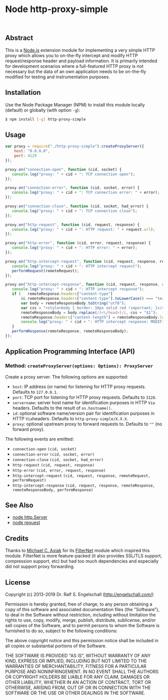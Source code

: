 
Node http-proxy-simple
======================

<p/>
<img src="https://nodei.co/npm/http-proxy-simple.png?downloads=true&stars=true" alt=""/>

<p/>
<img src="https://david-dm.org/rse/node-http-proxy-simple.png" alt=""/>

Abstract
--------

This is a [Node.js](http://nodejs.org/) extension module for
implementing a very simple HTTP proxy which allows you to on-the-fly
intercept and modify HTTP request/response header and payload
information. It is primarily intended for development scenarios where
a full-featured HTTP proxy is not necessary but the data of an
own application needs to be on-the-fly modified for testing
and instrumentation purposes.

Installation
------------

Use the Node Package Manager (NPM) to install this module
locally (default) or globally (with option `-g`):

```bash
$ npm install [-g] http-proxy-simple
```

Usage
-----

```javascript
var proxy = require("./http-proxy-simple").createProxyServer({
    host: "0.0.0.0",
    port: 4129
});

proxy.on("connection-open", function (cid, socket) {
   console.log("proxy: " + cid + ": TCP connection open");
});

proxy.on("connection-error", function (cid, socket, error) {
   console.log("proxy: " + cid + ": TCP connection error: " + error);
});

proxy.on("connection-close", function (cid, socket, had_error) {
   console.log("proxy: " + cid + ": TCP connection close");
});

proxy.on("http-request", function (cid, request, response) {
   console.log("proxy: " + cid + ": HTTP request: " + request.url);
});

proxy.on("http-error", function (cid, error, request, response) {
   console.log("proxy: " + cid + ": HTTP error: " + error);
});

proxy.on("http-intercept-request", function (cid, request, response, remoteRequest, performRequest) {
   console.log("proxy: " + cid + ": HTTP intercept request");
   performRequest(remoteRequest);
});

proxy.on("http-intercept-response", function (cid, request, response, remoteResponse, remoteResponseBody, performResponse) {
   console.log("proxy: " + cid + ": HTTP intercept response");
   if (   remoteResponse.headers["content-type"]
       && remoteResponse.headers["content-type"].toLowerCase() === "text/html") {
       var body = remoteResponseBody.toString("utf8");
       var css = "<style>body { border: 10px solid red !important; }</style>";
       remoteResponseBody = body.replace(/(<\/head>)/i, css + "$1");
       remoteResponse.headers["content-length"] = remoteResponseBody.length;
       console.log("proxy: " + cid + ": HTTP intercept response: MODIFIED RESPONSE BODY");
   }
   performResponse(remoteResponse, remoteResponseBody);
});
```

Application Programming Interface (API)
---------------------------------------

### Method: `createProxyServer(options: Options): ProxyServer`

Create a proxy server. The following options are supported:

- `host`: IP address (or name) for listening for HTTP proxy requests. Defaults to `127.0.0.1`.
- `port`: TCP port for listening for HTTP proxy requests. Defaults to `3128`.
- `servername`: server host name for identification purposes in HTTP `Via` headers. Defaults to the result of `os.hostname()`.
- `id`: optional software name/version pair for identification purposes in HTTP `Via`headers. Defaults to `http-proxy-simple/X.X.X`.
- `proxy`: optional upstream proxy to forward requests to. Defaults to `""` (no forward proxy).

The following events are emitted:

- `connection-open` `(cid, socket)`
- `connection-error` `(cid, socket, error)`
- `connection-close` `(cid, socket, had_error)`
- `http-request` `(cid, request, response)`
- `http-error` `(cid, error, request, response)`
- `http-intercept-request` `(cid, request, response, remoteRequest, performRequest)`
- `http-intercept-response` `(cid, request, response, remoteResponse, remoteResponseBody, performResponse)`

See Also
--------

- [node http.Server](http://nodejs.org/api/http.html#http_class_http_server)
- [node request](https://github.com/mikeal/request)

Credits
-------

Thanks to [Michael C. Axiak](mailto:mike@axiak.net) for its
[FilterNet](https://github.com/axiak/filternet) module which inspired
this module. FilterNet is more feature-packed (it also provides SSL/TLS
support, compression support, etc) but had too much dependencies
and especially did not support proxy forwarding.

License
-------

Copyright (c) 2013-2019 Dr. Ralf S. Engelschall (http://engelschall.com/)

Permission is hereby granted, free of charge, to any person obtaining
a copy of this software and associated documentation files (the
"Software"), to deal in the Software without restriction, including
without limitation the rights to use, copy, modify, merge, publish,
distribute, sublicense, and/or sell copies of the Software, and to
permit persons to whom the Software is furnished to do so, subject to
the following conditions:

The above copyright notice and this permission notice shall be included
in all copies or substantial portions of the Software.

THE SOFTWARE IS PROVIDED "AS IS", WITHOUT WARRANTY OF ANY KIND,
EXPRESS OR IMPLIED, INCLUDING BUT NOT LIMITED TO THE WARRANTIES OF
MERCHANTABILITY, FITNESS FOR A PARTICULAR PURPOSE AND NONINFRINGEMENT.
IN NO EVENT SHALL THE AUTHORS OR COPYRIGHT HOLDERS BE LIABLE FOR ANY
CLAIM, DAMAGES OR OTHER LIABILITY, WHETHER IN AN ACTION OF CONTRACT,
TORT OR OTHERWISE, ARISING FROM, OUT OF OR IN CONNECTION WITH THE
SOFTWARE OR THE USE OR OTHER DEALINGS IN THE SOFTWARE.

